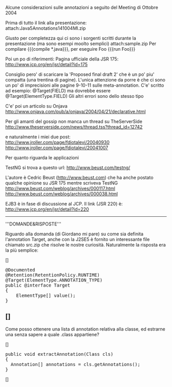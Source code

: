 Alcune considerazioni sulle annotazioni a seguito del Meeting di Ottobre 2004

Prima di tutto il link alla presentazione:
attach:Java5Annotations141004MI.zip

Giusto per completezza qui ci sono i sorgenti scritti durante la presentazione (ma sono esempi moolto semplici)
attach:sample.zip
Per compilare {{{compile *.java}}}, per eseguire Foo {{{run Foo}}}

Poi un po di riferimenti:
Pagina ufficiale della JSR 175: http://www.jcp.org/en/jsr/detail?id=175

Consiglio pero' di scaricare la 'Proposed final draft 2' che è un po' piu' compatta (una trentina di pagine). L'unica attenzione da porre è che ci sono un po' di imprecisioni alle pagine 9-10-11 sulle meta-annotation. 
C'e' scritto ad esempio: @Target(FIELD)
ma dovrebbe essere @Target(ElementType.FIELD)
Gli altri errori sono dello stesso tipo

C'e' poi un articolo su Onjava
http://www.onjava.com/pub/a/onjava/2004/04/21/declarative.html

Per gli amanti del gossip non manca un thread su TheServerSide
http://www.theserverside.com/news/thread.tss?thread_id=12742

e naturalmente i miei due post:
http://www.jroller.com/page/fdiotalevi/20040930
http://www.jroller.com/page/fdiotalevi/20041007


Per quanto riguarda le applicazioni

TestNG si trova a questo url: http://www.beust.com/testng/

L'autore è Cedric Beust (http://www.beust.com) che ha anche postato qualche opinione su JSR 175 mentre scriveva TestNG
http://www.beust.com/weblog/archives/000117.html
http://www.beust.com/weblog/archives/000038.html


EJB3 è in fase di discussione al JCP. Il link (JSR 220) è:
http://www.jcp.org/en/jsr/detail?id=220



----
'''DOMANDE&RISPOSTE'''

Riguardo alla domanda (di Giordano mi pare) su come sia definita l'annotation Target, anche con la J2SE5 è fornito un interessante file chiamato src.zip che risolve le nostre curiosità. Naturalmente la risposta era la più semplice:

[<html>]
<pre>
@Documented
@Retention(RetentionPolicy.RUNTIME)
@Target(ElementType.ANNOTATION_TYPE)
public @interface Target
{
	ElementType[] value();
}
</pre>
[</html>]
----
Come posso ottenere una lista di annotation relativa alla classe, ed estrarne una senza sapere a quale .class appartiene?

[<html>]
<pre>
public void extractAnnotation(Class cls)
{
  Annotation[] annotations = cls.getAnnotations();
}
</pre>
[</html>]

